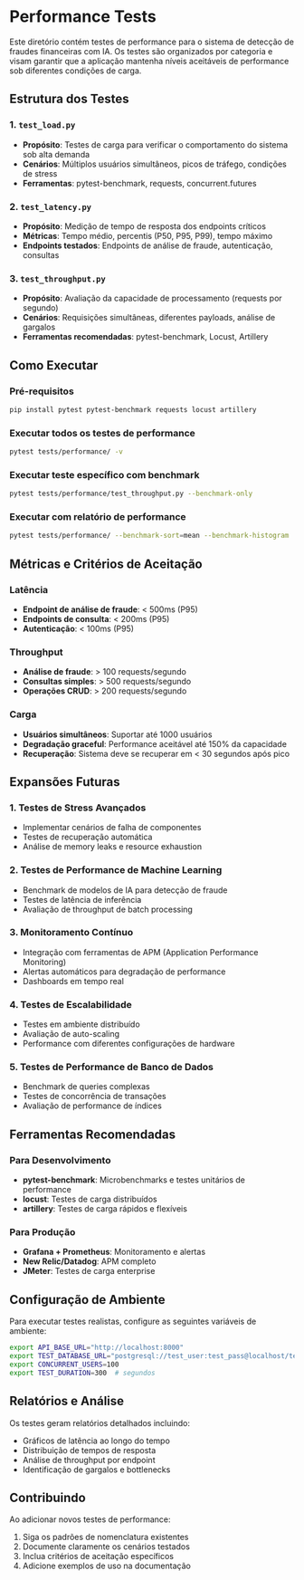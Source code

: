 # Performance Tests

Este diretório contém testes de performance para o sistema de detecção de fraudes financeiras com IA. Os testes são organizados por categoria e visam garantir que a aplicação mantenha níveis aceitáveis de performance sob diferentes condições de carga.

## Estrutura dos Testes

### 1. `test_load.py`
- **Propósito**: Testes de carga para verificar o comportamento do sistema sob alta demanda
- **Cenários**: Múltiplos usuários simultâneos, picos de tráfego, condições de stress
- **Ferramentas**: pytest-benchmark, requests, concurrent.futures

### 2. `test_latency.py`
- **Propósito**: Medição de tempo de resposta dos endpoints críticos
- **Métricas**: Tempo médio, percentis (P50, P95, P99), tempo máximo
- **Endpoints testados**: Endpoints de análise de fraude, autenticação, consultas

### 3. `test_throughput.py`
- **Propósito**: Avaliação da capacidade de processamento (requests por segundo)
- **Cenários**: Requisições simultâneas, diferentes payloads, análise de gargalos
- **Ferramentas recomendadas**: pytest-benchmark, Locust, Artillery

## Como Executar

### Pré-requisitos
```bash
pip install pytest pytest-benchmark requests locust artillery
```

### Executar todos os testes de performance
```bash
pytest tests/performance/ -v
```

### Executar teste específico com benchmark
```bash
pytest tests/performance/test_throughput.py --benchmark-only
```

### Executar com relatório de performance
```bash
pytest tests/performance/ --benchmark-sort=mean --benchmark-histogram
```

## Métricas e Critérios de Aceitação

### Latência
- **Endpoint de análise de fraude**: < 500ms (P95)
- **Endpoints de consulta**: < 200ms (P95)
- **Autenticação**: < 100ms (P95)

### Throughput
- **Análise de fraude**: > 100 requests/segundo
- **Consultas simples**: > 500 requests/segundo
- **Operações CRUD**: > 200 requests/segundo

### Carga
- **Usuários simultâneos**: Suportar até 1000 usuários
- **Degradação graceful**: Performance aceitável até 150% da capacidade
- **Recuperação**: Sistema deve se recuperar em < 30 segundos após pico

## Expansões Futuras

### 1. Testes de Stress Avançados
- Implementar cenários de falha de componentes
- Testes de recuperação automática
- Análise de memory leaks e resource exhaustion

### 2. Testes de Performance de Machine Learning
- Benchmark de modelos de IA para detecção de fraude
- Testes de latência de inferência
- Avaliação de throughput de batch processing

### 3. Monitoramento Contínuo
- Integração com ferramentas de APM (Application Performance Monitoring)
- Alertas automáticos para degradação de performance
- Dashboards em tempo real

### 4. Testes de Escalabilidade
- Testes em ambiente distribuído
- Avaliação de auto-scaling
- Performance com diferentes configurações de hardware

### 5. Testes de Performance de Banco de Dados
- Benchmark de queries complexas
- Testes de concorrência de transações
- Avaliação de performance de índices

## Ferramentas Recomendadas

### Para Desenvolvimento
- **pytest-benchmark**: Microbenchmarks e testes unitários de performance
- **locust**: Testes de carga distribuídos
- **artillery**: Testes de carga rápidos e flexíveis

### Para Produção
- **Grafana + Prometheus**: Monitoramento e alertas
- **New Relic/Datadog**: APM completo
- **JMeter**: Testes de carga enterprise

## Configuração de Ambiente

Para executar testes realistas, configure as seguintes variáveis de ambiente:

```bash
export API_BASE_URL="http://localhost:8000"
export TEST_DATABASE_URL="postgresql://test_user:test_pass@localhost/test_fraud_db"
export CONCURRENT_USERS=100
export TEST_DURATION=300  # segundos
```

## Relatórios e Análise

Os testes geram relatórios detalhados incluindo:
- Gráficos de latência ao longo do tempo
- Distribuição de tempos de resposta
- Análise de throughput por endpoint
- Identificação de gargalos e bottlenecks

## Contribuindo

Ao adicionar novos testes de performance:
1. Siga os padrões de nomenclatura existentes
2. Documente claramente os cenários testados
3. Inclua critérios de aceitação específicos
4. Adicione exemplos de uso na documentação
